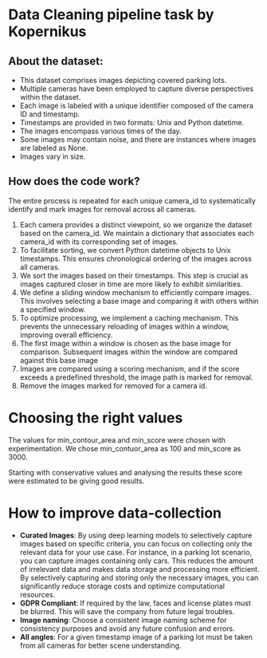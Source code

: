 # Data Cleaning pipeline task by Kopernikus

## About the dataset:

- This dataset comprises images depicting covered parking lots.
- Multiple cameras have been employed to capture diverse perspectives within the dataset.
- Each image is labeled with a unique identifier composed of the camera ID and timestamp.
- Timestamps are provided in two formats: Unix and Python datetime.
- The images encompass various times of the day.
- Some images may contain noise, and there are instances where images are labeled as None.
- Images vary in size.

## How does the code work?

The entire process is repeated for each unique camera_id to systematically identify and mark images for removal across all cameras.

1. Each camera provides a distinct viewpoint, so we organize the dataset based on the camera_id. We maintain a dictionary that associates each camera_id with its corresponding set of images.
2. To facilitate sorting, we convert Python datetime objects to Unix timestamps. This ensures chronological ordering of the images across all cameras.
3. We sort the images based on their timestamps. This step is crucial as images captured closer in time are more likely to exhibit similarities.
4. We define a sliding window mechanism to efficiently compare images. This involves selecting a base image and comparing it with others within a specified window.
5. To optimize processing, we implement a caching mechanism. This prevents the unnecessary reloading of images within a window, improving overall efficiency.
6. The first image within a window is chosen as the base image for comparison. Subsequent images within the window are compared against this base image
7. Images are compared using a scoring mechanism, and if the score exceeds a predefined threshold, the image path is marked for removal.
8. Remove the images marked for removed for a camera id.


# Choosing the right values

The values for min_contour_area and min_score were chosen with experimentation.
We chose  min_contuor_area as 100 and min_score as 3000.

Starting with conservative values and analysing the results these score were estimated to be giving good results.

# How to improve data-collection

- **Curated Images**: By using deep learning models to selectively capture images based on specific criteria, you can focus on collecting only the relevant data for your use case. For instance, in a parking lot scenario, you can capture images containing only cars. This reduces the amount of irrelevant data and makes data storage and processing more efficient. By selectively capturing and storing only the necessary images, you can significantly reduce storage costs and optimize computational resources.
- **GDPR Compliant**: If required by the law, faces and license plates must be blurred. This will save the company from future legal troubles.
- **Image naming**: Choose a consistent image naming scheme for consistency purposes and avoid any future confusion and errors.
- **All angles**: For a given timestamp image of a parking lot must be taken from all cameras for better scene understanding.
